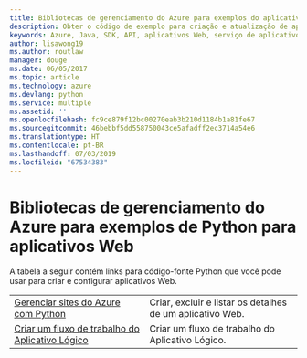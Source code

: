 ```yaml
---
title: Bibliotecas de gerenciamento do Azure para exemplos do aplicativo Web de Python
description: Obter o código de exemplo para criação e atualização de aplicativos Web do Azure hospedados no Serviço de Aplicativo usando as bibliotecas de gerenciamento do Azure para Python
keywords: Azure, Java, SDK, API, aplicativos Web, serviço de aplicativo
author: lisawong19
ms.author: routlaw
manager: douge
ms.date: 06/05/2017
ms.topic: article
ms.technology: azure
ms.devlang: python
ms.service: multiple
ms.assetid: ''
ms.openlocfilehash: fc9ce879f12bc00270eab3b210d1184b1a81fe67
ms.sourcegitcommit: 46bebbf5dd558750043ce5afadff2ec3714a54e6
ms.translationtype: HT
ms.contentlocale: pt-BR
ms.lasthandoff: 07/03/2019
ms.locfileid: "67534383"
---
```

# <a name="azure-management-libraries-for-python-samples-for-web-apps"></a>Bibliotecas de gerenciamento do Azure para exemplos de Python para aplicativos Web

A tabela a seguir contém links para código-fonte Python que você pode usar para criar e configurar aplicativos Web. 

|||
|---|---|
| [Gerenciar sites do Azure com Python][1] | Criar, excluir e listar os detalhes de um aplicativo Web. |
| [Criar um fluxo de trabalho do Aplicativo Lógico][2] | Criar um fluxo de trabalho do Aplicativo Lógico. |

[1]: https://azure.microsoft.com/resources/samples/app-service-web-python-manage
[2]: python-sdk-azure-samples-logic-app-workflow.md


